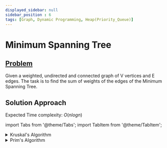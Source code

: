 ```yaml
---
displayed_sidebar: null
sidebar_position : 6
tags: [Graph, Dynamic Programming, Heap(Priority_Queue)]
---
```


# Minimum Spanning Tree

## [Problem](https://practice.geeksforgeeks.org/problems/minimum-spanning-tree/1)

Given a weighted, undirected and connected graph of V vertices and E edges. The task is to find the sum of weights of the edges of the Minimum Spanning Tree.

## Solution Approach

Expected Time complexity: $O(nlogn)$

import Tabs from '@theme/Tabs';
import TabItem from '@theme/TabItem';

<details><summary>Kruskal's Algorithm</summary>

<Tabs>
<TabItem value="cpp" label="C++">

```cpp
class Solution {
   public:
    vector<int> par;

    void make(int v) { par[v] = v; }

    int find(int v) {
        if (par[v] == v) return v;
        return par[v] = find(par[v]);
    }

    void Union(int a, int b) {
        int pa = find(a);
        int pb = find(b);
        par[pb] = pa;
    }

    int spanningTree(int V, vector<vector<int>> adj[]) {
        // code here
        par.resize(V);
        vector<pair<int, pair<int, int>>> edges;
        int ans = 0;
        for (int i = 0; i < V; i++) {
            for (auto j : adj[i]) {
                edges.push_back({j[1], {i, j[0]}});
            }
            make(i);
        }
        sort(edges.begin(), edges.end());
        for (auto e : edges) {
            int w = e.first;
            int u = e.second.first;
            int v = e.second.second;
            if (find(u) == find(v)) continue;
            ans += w;
            Union(u, v);
        }
        return ans;
    }
};
```
</TabItem>
</Tabs>

</details>

<details><summary>Prim's Algorithm</summary>

<Tabs>
<TabItem value="cpp" label="C++">

```cpp
class Solution {
   public:
    int spanningTree(int V, vector<vector<int>> adj[]) {
        priority_queue<pair<int, int>, vector<pair<int, int>>,
                       greater<pair<int, int>>>
            pq;
        vector<int> vis(V, 0);
        vector<int> key(V, INT_MAX);
        key[0] = 0;
        pq.push({0, 0});
        while (!pq.empty()) {
            int u = pq.top().second;
            pq.pop();
            vis[u] = 1;
            for (auto it : adj[u]) {
                int v = it[0];
                int w = it[1];
                if (vis[v] == 0 && w < key[v]) {
                    key[v] = w;
                    pq.push({key[v], v});
                }
            }
        }
        int sum = 0;
        for (int i = 0; i < V; i++) {
            sum += key[i];
        }
        return sum;
    }
};
```
</TabItem>
</Tabs>

</details>
